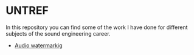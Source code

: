 <h1> UNTREF</h1>
<p>In this repository you can find some of the work I have done for different subjects of the sound engineering career.</p>
<ul>
<li><a href=>Audio watermarkig</a>
</ul>
